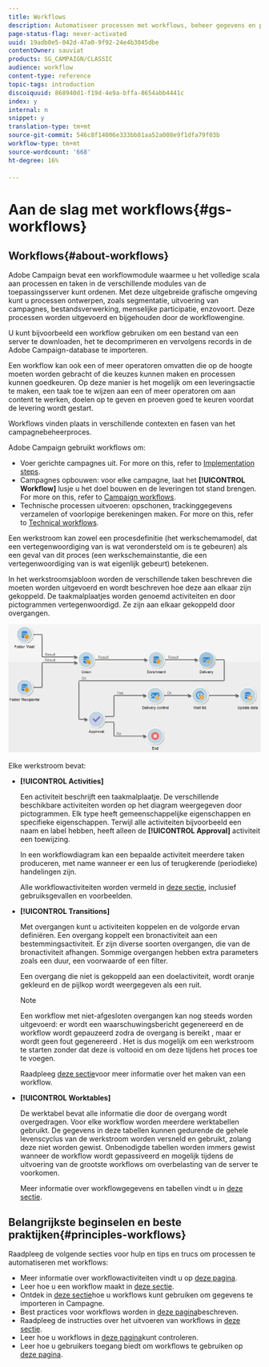 ```yaml
---
title: Workflows
description: Automatiseer processen met workflows, beheer gegevens en publiek, verzend berichten, en meer.
page-status-flag: never-activated
uuid: 19adb0e5-042d-47a0-9f92-24e4b3045dbe
contentOwner: sauviat
products: SG_CAMPAIGN/CLASSIC
audience: workflow
content-type: reference
topic-tags: introduction
discoiquuid: 868940d1-f19d-4e9a-bffa-8654abb4441c
index: y
internal: n
snippet: y
translation-type: tm+mt
source-git-commit: 546c8f14006e333bb81aa52a008e9f1dfa79f03b
workflow-type: tm+mt
source-wordcount: '668'
ht-degree: 16%

---
```



# Aan de slag met workflows{#gs-workflows}

## Workflows{#about-workflows}

Adobe Campaign bevat een workflowmodule waarmee u het volledige scala aan processen en taken in de verschillende modules van de toepassingsserver kunt ordenen. Met deze uitgebreide grafische omgeving kunt u processen ontwerpen, zoals segmentatie, uitvoering van campagnes, bestandsverwerking, menselijke participatie, enzovoort. Deze processen worden uitgevoerd en bijgehouden door de workflowengine.

U kunt bijvoorbeeld een workflow gebruiken om een bestand van een server te downloaden, het te decomprimeren en vervolgens records in de Adobe Campaign-database te importeren.

Een workflow kan ook een of meer operatoren omvatten die op de hoogte moeten worden gebracht of die keuzes kunnen maken en processen kunnen goedkeuren. Op deze manier is het mogelijk om een leveringsactie te maken, een taak toe te wijzen aan een of meer operatoren om aan content te werken, doelen op te geven en proeven goed te keuren voordat de levering wordt gestart.

Workflows vinden plaats in verschillende contexten en fasen van het campagnebeheerproces.

Adobe Campaign gebruikt workflows om:

* Voer gerichte campagnes uit. For more on this, refer to [Implementation steps](../../workflow/using/building-a-workflow.md#implementation-steps-).
* Campagnes opbouwen: voor elke campagne, laat het **[!UICONTROL Workflow]** lusje u het doel bouwen en de leveringen tot stand brengen. For more on this, refer to [Campaign workflows](../../workflow/using/building-a-workflow.md#campaign-workflows).
* Technische processen uitvoeren: opschonen, trackinggegevens verzamelen of voorlopige berekeningen maken. For more on this, refer to [Technical workflows](../../workflow/using/building-a-workflow.md#technical-workflows).

Een werkstroom kan zowel een procesdefinitie (het werkschemamodel, dat een vertegenwoordiging van is wat verondersteld om is te gebeuren) als een geval van dit proces (een werkschemainstantie, die een vertegenwoordiging van is wat eigenlijk gebeurt) betekenen.

In het werkstroomsjabloon worden de verschillende taken beschreven die moeten worden uitgevoerd en wordt beschreven hoe deze aan elkaar zijn gekoppeld. De taakmalplaatjes worden genoemd activiteiten en door pictogrammen vertegenwoordigd. Ze zijn aan elkaar gekoppeld door overgangen.

![](assets/example1.png)

Elke werkstroom bevat:

* **[!UICONTROL Activities]**

   Een activiteit beschrijft een taakmalplaatje. De verschillende beschikbare activiteiten worden op het diagram weergegeven door pictogrammen. Elk type heeft gemeenschappelijke eigenschappen en specifieke eigenschappen. Terwijl alle activiteiten bijvoorbeeld een naam en label hebben, heeft alleen de **[!UICONTROL Approval]** activiteit een toewijzing.

   In een workflowdiagram kan een bepaalde activiteit meerdere taken produceren, met name wanneer er een lus of terugkerende (periodieke) handelingen zijn.

   Alle workflowactiviteiten worden vermeld in [deze sectie](../../workflow/using/about-activities.md), inclusief gebruiksgevallen en voorbeelden.

* **[!UICONTROL Transitions]**

   Met overgangen kunt u activiteiten koppelen en de volgorde ervan definiëren. Een overgang koppelt een bronactiviteit aan een bestemmingsactiviteit. Er zijn diverse soorten overgangen, die van de bronactiviteit afhangen. Sommige overgangen hebben extra parameters zoals een duur, een voorwaarde of een filter.

   Een overgang die niet is gekoppeld aan een doelactiviteit, wordt oranje gekleurd en de pijlkop wordt weergegeven als een ruit.

   >[!NOTE]
   >
   >Een workflow met niet-afgesloten overgangen kan nog steeds worden uitgevoerd: er wordt een waarschuwingsbericht gegenereerd en de workflow wordt gepauzeerd zodra de overgang is bereikt , maar er wordt geen fout gegenereerd . Het is dus mogelijk om een werkstroom te starten zonder dat deze is voltooid en om deze tijdens het proces toe te voegen.

   Raadpleeg [deze sectie](../../workflow/using/building-a-workflow.md)voor meer informatie over het maken van een workflow.

* **[!UICONTROL Worktables]**

   De werktabel bevat alle informatie die door de overgang wordt overgedragen. Voor elke workflow worden meerdere werktabellen gebruikt. De gegevens in deze tabellen kunnen gedurende de gehele levenscyclus van de werkstroom worden versneld en gebruikt, zolang deze niet worden gewist. Onbenodigde tabellen worden immers gewist wanneer de workflow wordt gepassiveerd en mogelijk tijdens de uitvoering van de grootste workflows om overbelasting van de server te voorkomen.

   Meer informatie over workflowgegevens en tabellen vindt u in [deze sectie](../../workflow/using/how-to-use-workflow-data.md).

## Belangrijkste beginselen en beste praktijken{#principles-workflows}

Raadpleeg de volgende secties voor hulp en tips en trucs om processen te automatiseren met workflows:

* Meer informatie over workflowactiviteiten vindt u op [deze pagina](../../workflow/using/how-to-use-workflow-data.md).
* Leer hoe u een workflow maakt in [deze sectie](../../workflow/using/building-a-workflow.md).
* Ontdek in [deze sectie](../../workflow/using/importing-data.md)hoe u workflows kunt gebruiken om gegevens te importeren in Campagne.
* Best practices voor workflows worden in [deze pagina](../../workflow/using/workflow-best-practices.md)beschreven.
* Raadpleeg de instructies over het uitvoeren van workflows in [deze sectie](../../workflow/using/starting-a-workflow.md).
* Leer hoe u workflows in [deze pagina](../../workflow/using/monitoring-workflow-execution.md)kunt controleren.
* Leer hoe u gebruikers toegang biedt om workflows te gebruiken op [deze pagina](../../workflow/using/managing-rights.md).

